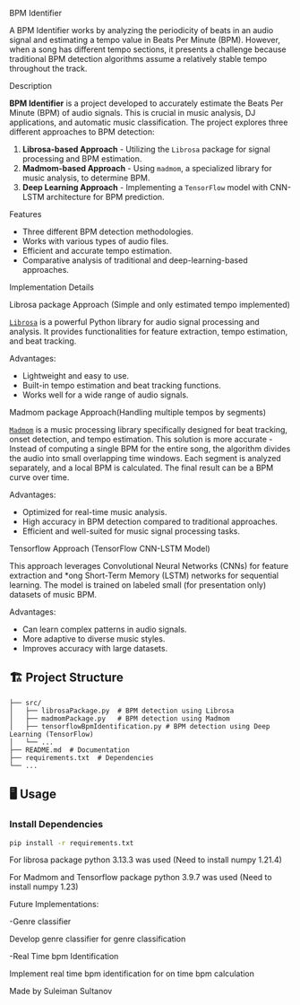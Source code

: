 BPM Identifier

A BPM Identifier works by analyzing the periodicity of beats in an audio signal and estimating a tempo value in Beats Per Minute (BPM). However, when a song has different tempo sections, it presents a challenge because traditional BPM detection algorithms assume a relatively stable tempo throughout the track.


Description

**BPM Identifier** is a project developed to accurately estimate the Beats Per Minute (BPM) of audio signals. This is crucial in music analysis, DJ applications, and automatic music classification. The project explores three different approaches to BPM detection:

1. **Librosa-based Approach** - Utilizing the `Librosa` package for signal processing and BPM estimation.
2. **Madmom-based Approach** - Using `madmom`, a specialized library for music analysis, to determine BPM.
3. **Deep Learning Approach** - Implementing a `TensorFlow` model with CNN-LSTM architecture for BPM prediction.

Features

- Three different BPM detection methodologies.
- Works with various types of audio files.
- Efficient and accurate tempo estimation.
- Comparative analysis of traditional and deep-learning-based approaches.

Implementation Details

Librosa package Approach (Simple and only estimated tempo implemented)

[`Librosa`](https://librosa.org/) is a powerful Python library for audio signal processing and analysis. It provides functionalities for feature extraction, tempo estimation, and beat tracking.

Advantages:
- Lightweight and easy to use.
- Built-in tempo estimation and beat tracking functions.
- Works well for a wide range of audio signals.

Madmom package Approach(Handling multiple tempos by segments)

[`Madmom`](https://madmom.readthedocs.io/) is a music processing library specifically designed for beat tracking, onset detection, and tempo estimation. This solution is more accurate - Instead of computing a single BPM for the entire song, the algorithm divides the audio into small overlapping time windows.
Each segment is analyzed separately, and a local BPM is calculated.
The final result can be a BPM curve over time.

Advantages:
- Optimized for real-time music analysis.
- High accuracy in BPM detection compared to traditional approaches.
- Efficient and well-suited for music signal processing tasks.

Tensorflow Approach (TensorFlow CNN-LSTM Model)

This approach leverages Convolutional Neural Networks (CNNs) for feature extraction and *ong Short-Term Memory (LSTM) networks for sequential learning. The model is trained on labeled small (for presentation only) datasets of music BPM.

Advantages:
- Can learn complex patterns in audio signals.
- More adaptive to diverse music styles.
- Improves accuracy with large datasets.

## 🏗️ Project Structure
```
├── src/
│   ├── librosaPackage.py  # BPM detection using Librosa
│   ├── madmomPackage.py   # BPM detection using Madmom
│   ├── tensorflowBpmIdentification.py # BPM detection using Deep Learning (TensorFlow)
│   └── ...
├── README.md  # Documentation
├── requirements.txt  # Dependencies
└── ...
```
## 🖥️ Usage

### Install Dependencies
```bash
pip install -r requirements.txt

```
For librosa package python 3.13.3 was used (Need to install numpy 1.21.4)

For Madmom and Tensorflow package python 3.9.7 was used (Need to install numpy 1.23)


Future Implementations:

-Genre classifier

Develop genre classifier for genre classification

-Real Time bpm Identification

Implement real time bpm identification for on time bpm calculation


Made by Suleiman Sultanov

